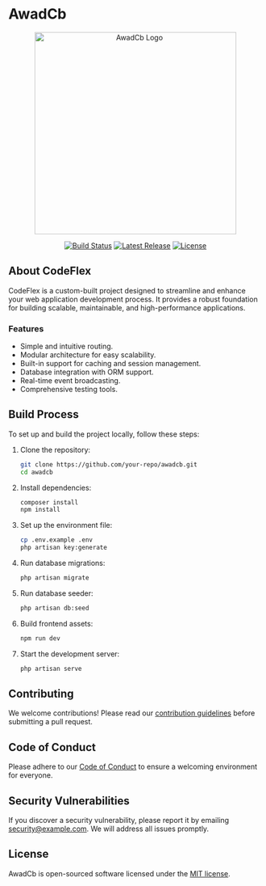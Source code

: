 # AwadCb

<p align="center"><a href="https://example.com" target="_blank"><img src="https://via.placeholder.com/400x150.png?text=AwadCb+Logo" width="400" alt="AwadCb Logo"></a></p>

<p align="center">
<a href="https://github.com/your-repo/actions"><img src="https://github.com/your-repo/actions/workflows/build.yml/badge.svg" alt="Build Status"></a>
<a href="https://github.com/your-repo/releases"><img src="https://img.shields.io/github/v/release/your-repo/awadcb" alt="Latest Release"></a>
<a href="https://opensource.org/licenses/MIT"><img src="https://img.shields.io/badge/license-MIT-blue.svg" alt="License"></a>
</p>

## About CodeFlex

CodeFlex is a custom-built project designed to streamline and enhance your web application development process. It provides a robust foundation for building scalable, maintainable, and high-performance applications.

### Features

- Simple and intuitive routing.
- Modular architecture for easy scalability.
- Built-in support for caching and session management.
- Database integration with ORM support.
- Real-time event broadcasting.
- Comprehensive testing tools.

## Build Process

To set up and build the project locally, follow these steps:

1. Clone the repository:
    ```bash
    git clone https://github.com/your-repo/awadcb.git
    cd awadcb
    ```

2. Install dependencies:
    ```bash
    composer install
    npm install
    ```

3. Set up the environment file:
    ```bash
    cp .env.example .env
    php artisan key:generate
    ```

4. Run database migrations:
    ```bash
    php artisan migrate
    ```

5. Run database seeder:
    ```bash
    php artisan db:seed
    ```

6. Build frontend assets:
    ```bash
    npm run dev
    ```

7. Start the development server:
    ```bash
    php artisan serve
    ```

## Contributing

We welcome contributions! Please read our [contribution guidelines](https://github.com/your-repo/awadcb/blob/main/CONTRIBUTING.md) before submitting a pull request.

## Code of Conduct

Please adhere to our [Code of Conduct](https://github.com/your-repo/awadcb/blob/main/CODE_OF_CONDUCT.md) to ensure a welcoming environment for everyone.

## Security Vulnerabilities

If you discover a security vulnerability, please report it by emailing [security@example.com](mailto:security@example.com). We will address all issues promptly.

## License

AwadCb is open-sourced software licensed under the [MIT license](https://opensource.org/licenses/MIT).
